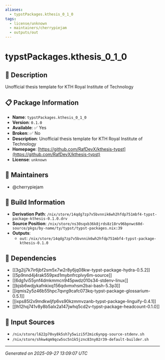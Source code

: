 ```yaml
---
aliases:
  - typstPackages.kthesis_0_1_0
tags:
  - license/unknown
  - maintainers/cherrypiejam
  - outputs/out
---
```


# typstPackages.kthesis_0_1_0

## 📝 Description

Unofficial thesis template for KTH Royal Institute of Technology

## 📋 Package Information

- **Name**: `typstPackages.kthesis_0_1_0`
- **Version**: `0.1.0`
- **Available**: ✅ Yes
- **Broken**: ✅ No
- **Description**: Unofficial thesis template for KTH Royal Institute of Technology
- **Homepage**: [https://github.com/RafDevX/kthesis-typst](https://github.com/RafDevX/kthesis-typst)
- **License**: `unknown`
## 👥 Maintainers

- @cherrypiejam


## 🔧 Build Information

- **Derivation Path**: `/nix/store/14qdg7zp7v5bvnnik6wh2hfdp751mbf4-typst-package-kthesis-0.1.0.drv`
- **Source Position**: `/nix/store/ns30sqxb36k8jrds8z18rv96bpnwc60d-source/pkgs/by-name/ty/typst/typst-packages.nix:39`
- **Outputs**:
  - `out`:  `/nix/store/14qdg7zp7v5bvnnik6wh2hfdp751mbf4-typst-package-kthesis-0.1.0`

## 🔗 Dependencies

- [[3g2ij7k7ir6jbf2sm5x7w2r8y6jq08kw-typst-package-hydra-0.5.2]]
- [[5p9nnd4j4rak559pxd1mybnfrcplvy6m-source]]
- [[6dg1vi55ynf4dmkmmcn945pwdz010s34-stdenv-linux]]
- [[bjsb6wdjykafnkixq156qdvmxhsm2bai-bash-5.3p3]]
- [[iqmis2y5z46b55hpc7qvrg9cafc073kq-typst-package-glossarium-0.5.1]]
- [[ixps85l2x9mdkwljfp6vs90kzmmvzanb-typst-package-linguify-0.4.1]]
- [[lh12hq741v8y8b5alx2a147jwhq5cd2v-typst-package-headcount-0.1.0]]

## 📁 Input Sources

- `/nix/store/l622p70vy8k5sh7y5wizi5f2mic6ynpg-source-stdenv.sh`
- `/nix/store/shkw4qm9qcw5sc5n1k5jznc83ny02r39-default-builder.sh`

---
*Generated on 2025-09-27 13:09:07 UTC*
